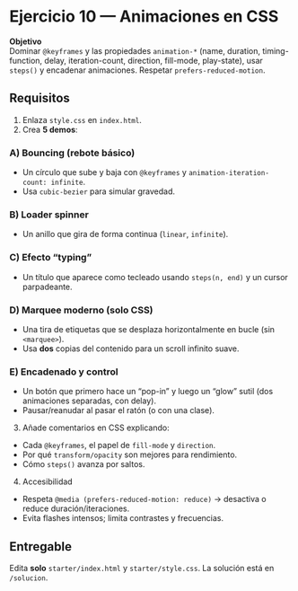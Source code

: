 # Ejercicio 10 — Animaciones en CSS

**Objetivo**  
Dominar `@keyframes` y las propiedades `animation-*` (name, duration, timing-function, delay, iteration-count,
direction, fill-mode, play-state), usar `steps()` y encadenar animaciones. Respetar `prefers-reduced-motion`.

## Requisitos

1. Enlaza `style.css` en `index.html`.
2. Crea **5 demos**:

### A) Bouncing (rebote básico)

- Un círculo que sube y baja con `@keyframes` y `animation-iteration-count: infinite`.
- Usa `cubic-bezier` para simular gravedad.

### B) Loader spinner

- Un anillo que gira de forma continua (`linear`, `infinite`).

### C) Efecto “typing”

- Un título que aparece como tecleado usando `steps(n, end)` y un cursor parpadeante.

### D) Marquee moderno (solo CSS)

- Una tira de etiquetas que se desplaza horizontalmente en bucle (sin `<marquee>`).
- Usa **dos** copias del contenido para un scroll infinito suave.

### E) Encadenado y control

- Un botón que primero hace un “pop-in” y luego un “glow” sutil (dos animaciones separadas, con delay).
- Pausar/reanudar al pasar el ratón (o con una clase).

3. Añade comentarios en CSS explicando:

- Cada `@keyframes`, el papel de `fill-mode` y `direction`.
- Por qué `transform/opacity` son mejores para rendimiento.
- Cómo `steps()` avanza por saltos.

4. Accesibilidad

- Respeta `@media (prefers-reduced-motion: reduce)` → desactiva o reduce duración/iteraciones.
- Evita flashes intensos; limita contrastes y frecuencias.

## Entregable

Edita **solo** `starter/index.html` y `starter/style.css`. La solución está en `/solucion`.
